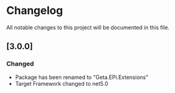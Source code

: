 # Changelog

All notable changes to this project will be documented in this file.

## [3.0.0]

### Changed
- Package has been renamed to "Geta.EPi.Extensions"
- Target Framework changed to net5.0